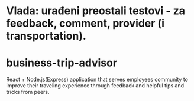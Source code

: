 # Vlada: urađeni preostali testovi - za feedback, comment, provider (i transportation).

# business-trip-advisor
React + Node.js(Express) application that serves employees community to improve their traveling experience
through feedback and helpful tips and tricks from peers.
